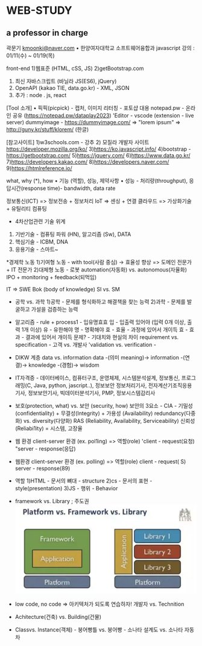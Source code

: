 WEB-STUDY
=============


a professor in charge
-------------
곽문기 kmoonki@naver.com
• 한양여자대학교 소프트웨어융합과
javascript 강의 : 01/11(수) ~ 01/19(목)

front-end
1)웹표준 (HTML, cSS, JS)
2)getBootstrap.com
1.    최신 자바스크립트 (바닐라 JS(ES6), jQuery)
2.    OpenAPI (kakao TIE, data.go.kr) - XML, JSON
3.    추가 : node . js, react


[Tool 소개]
• 픽픽(picpick) - 캡처, 이미지 리터칭 - 포토샵 대용 
notepad.pw - 온라인 공유 (https://notepad.pw/dataplay2023)
'Editor - vscode (extension - live server)
dummyimage - https://dummyimage.com/ => "lorem ipsum" => http://guny.kr/stuff/klorem/ (한글)




[참고사이트]
1)w3schools.com - 강추
2) 모질라 개발자 사이트 https://developer.mozilla.org/ko/
3)https://ko.javascript.info/
4)bootstrap - https://getbootstrap.com/ 
5)https://jquery.com/ 
6)https://www.data.go.kr/ 
7)https://developers.kakao.com/ 
8)https://developers.naver.com/
9)https://htmlreference.io/




what, why (*), how
• 기능 (역할), 성능, 제약사항
• 성능 - 처리량(throughput), 응답시간(response time)- bandwidth, data rate

정보통신(ICT) => 정보전송 + 정보처리
IoT => 센싱 + 연결 
클라우드 => 가상화기술 + 유틸리티 컴퓨팅

* 4차산업관련 기술 위계
1) 기반기술 - 컴퓨팅 파워 (HN), 알고리즘 (Sw), DATA
2) 핵심기술 - ICBM, DNA
3) 응용기술 - 스마트~

*경제학 노동
1)기여형 노동 - with tool(사람 중심) -> 효율성 향상 => 도메인 전문가 + IT 전문가
2)대체형 노동 - 로봇
automation(자동화) vs. autonomous(자율화) 
IPO + monitoring + feedback(되먹임)


IT => SWE Bok (body of knowledge)
SI vs. SM

* 공학 vs. 과학
1)공학 - 문제를 형식화하고 해결책을 찾는 능력
2)과학 - 문제를 발굴하고 가설을 검증하는 능력

* 알고리즘 - rule + process1 - 입유명효효
입 - 입출력 있어야 (입력 0개 이상, 출력 1개 이상)
유 - 유한해야
명 - 명확해야
효 - 효율 - 과정에 있어서 개이득
효 - 효과 - 결과에 있어서 개이득
문제? - 기대치와 현실의 차이
requirement vs. specification - 고객 vs. 개발사
'validation vs. verification -

* DIKW 계층
data vs. information
data -(의미 meaning)-> information -(연결)-> knowledge -(경험)-> wisdom

* IT자격증 - 데이터베이스, 컴퓨터구조, 운영체제, 시스템분석설계, 정보통신, 프로그래밍(C, Java, python, jascript..), 
정보보안 정보처리기사, 전자계산기조직응용기사, 정보보안기사, 빅데이터분석기사, PMP, 정보시스템감리사

* 보호(protection, what) vs. 보안 (security, how)
보안의 3요소 - CIA - 기밀성 (confidentiality) + 무결성(Integrity) + 가용성 (Availability)
redundancy(다중화) vs. diversity(다양화)
RAS (Reliability, Availability, Serviceability)
신뢰성 (Reliabi1ity) = 시스템, 고장율

* 웹 환경
client-server 환경 (ex. pol1ing) => 역할(role)
'client -
request(요청)
"server -
response(응답)

* 웹환경
client-server 환경 (ex. polling) => 역할(role)
client - request( S)
server - response(89)
* 역할
1)HTML - 문서의 뼈대 - structure
2)cs - 문서의 표현 - style(presentation)
3)JS - 행위 - Behavior


* framework vs. Library ; 주도권
![Alt text](./_frontend/data/images/%EC%8A%A4%ED%81%AC%EB%A6%B0%EC%83%B7%202023-01-11%20%EC%98%A4%ED%9B%84%2012.22.04.png)
* low code, no code => 아키텍처가 되도록 연습하자!
개발자 vs. Technition
* Achitecture(건축) vs. Building(건물)
* Classvs. Instance(객체) - 붕어빵틀 vs. 붕어빵 - 소나타 설계도 vs. 소나타 자동차